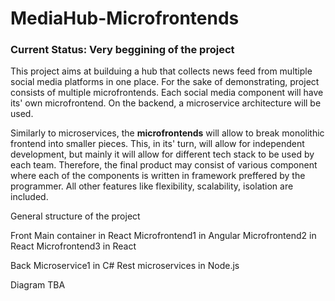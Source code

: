 # MediaHub-Microfrontends

### Current Status: Very beggining of the project

This project aims at builduing a hub that collects news feed from multiple social media platforms in one place. For the sake of demonstrating, project consists of multiple microfrontends. Each social media component will have its' own microfrontend. On the backend, a microservice architecture will be used.

Similarly to microservices, the **microfrontends** will allow to break monolithic frontend into smaller pieces. This, in its' turn, will allow for independent development, but mainly it will allow for different tech stack to be used by each team. Therefore, the final product may consist of various component where each of the components is written in framework preffered by the programmer. All other features like flexibility, scalability, isolation are included.

General structure of the project

Front
  Main container in React
  Microfrontend1 in Angular
  Microfrontend2 in React
  Microfrontend3 in React

Back
  Microservice1 in C#
  Rest microservices in Node.js



Diagram TBA





